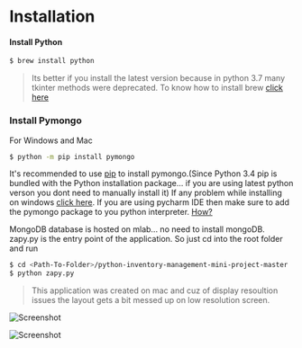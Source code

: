# Installation

#### Install Python
```sh
$ brew install python
```
>Its better if you install the latest version because in python 3.7 many tkinter methods were deprecated. 
>To know how to install brew [click here](https://https://brew.sh/)

### Install Pymongo
For Windows and Mac
```sh
$ python -m pip install pymongo
```
It's recommended to use [pip](https://pypi.org/project/pip) to install pymongo.(Since Python 3.4 pip is bundled with the Python installation package... if you are using latest python verson you dont need to manually install it)
If any problem while installing on windows [click here](http://api.mongodb.com/python/current/installation.html/). 
If you are using pycharm IDE then make sure to add the pymongo package to you python interpreter. [    How?](https://www.jetbrains.com/help/pycharm/installing-uninstalling-and-upgrading-packages.html)

MongoDB database is hosted on mlab... no need to install mongoDB.
zapy.py is the entry point of the application. So just cd into the root folder and run
```sh
$ cd <Path-To-Folder>/python-inventory-management-mini-project-master
$ python zapy.py
```
>This application was created on mac and cuz of display resoultion issues the layout gets a bit messed up on low resolution screen.

![Screenshot](https://raw.githubusercontent.com/ZapySolo/sem4-mini-project-osl/master/asset/readmeIMG/Screenshot%202019-04-12%20at%207.24.48%20PM.png)

![Screenshot](https://raw.githubusercontent.com/ZapySolo/sem4-mini-project-osl/master/asset/readmeIMG/Screenshot%202019-04-12%20at%207.25.30%20PM.png)
